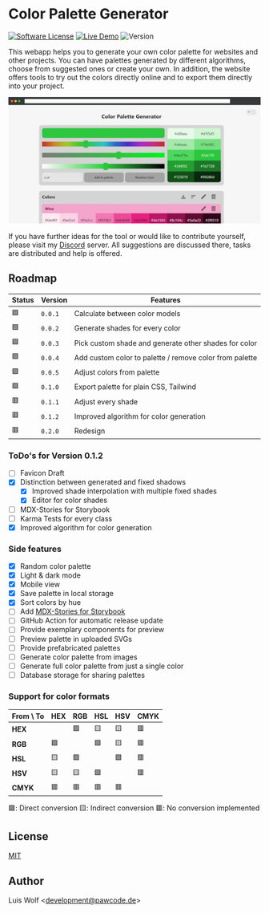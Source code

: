 # Color Palette Generator

[![Software License](https://img.shields.io/badge/license-MIT-brightgreen.svg)](https://github.com/pawcoding/tailwind-color-generator/blob/main/LICENSE)
[![Live Demo](https://img.shields.io/badge/live--demo-online-blue)](https://colors.apps.pawcode.de)
![Version](https://img.shields.io/badge/version-0.1.0-orange)

This webapp helps you to generate your own color palette for websites and other projects.
You can have palettes generated by different algorithms, choose from suggested ones or create your own.
In addition, the website offers tools to try out the colors directly online and to export them directly into your project.

![Screenshot](/assets/screenshot.png)

If you have further ideas for the tool or would like to contribute yourself, please visit my [Discord](https://discord.gg/GzgTh4hxrx) server.
All suggestions are discussed there, tasks are distributed and help is offered.

## Roadmap
| Status | Version | Features                                                |
|--------|---------|---------------------------------------------------------|
| 🟩     | `0.0.1` | Calculate between color models                          |
| 🟩     | `0.0.2` | Generate shades for every color                         |
| 🟩     | `0.0.3` | Pick custom shade and generate other shades for color   |
| 🟩     | `0.0.4` | Add custom color to palette / remove color from palette |
| 🟩     | `0.0.5` | Adjust colors from palette                              |
| 🟩     | `0.1.0` | Export palette for plain CSS, Tailwind                  |
| 🟥     | `0.1.1` | Adjust every shade                                      |
| 🟥     | `0.1.2` | Improved algorithm for color generation                 |
| 🟥     | `0.2.0` | Redesign                                                |

### ToDo's for Version 0.1.2
- [ ] Favicon Draft
- [x] Distinction between generated and fixed shadows
  - [x] Improved shade interpolation with multiple fixed shades
  - [x] Editor for color shades
- [ ] MDX-Stories for Storybook
- [ ] Karma Tests for every class
- [x] Improved algorithm for color generation

### Side features
- [x] Random color palette
- [x] Light & dark mode
- [x] Mobile view
- [x] Save palette in local storage
- [x] Sort colors by hue
- [ ] Add [MDX-Stories for Storybook](https://storybook.js.org/docs/react/writing-docs/mdx)
- [ ] GitHub Action for automatic release update
- [ ] Provide exemplary components for preview
- [ ] Preview palette in uploaded SVGs
- [ ] Provide prefabricated palettes
- [ ] Generate color palette from images
- [ ] Generate full color palette from just a single color
- [ ] Database storage for sharing palettes

### Support for color formats

| From \ To | HEX | RGB | HSL | HSV | CMYK |
|-----------|-----|-----|-----|-----|------|
| **HEX**   |     | 🟩  | 🟨  | 🟨  | 🟥  |
| **RGB**   | 🟩  |     | 🟩  | 🟨  | 🟥  |
| **HSL**   | 🟨  | 🟩  |     | 🟩  | 🟥  |
| **HSV**   | 🟨  | 🟨  | 🟩  |     | 🟥  |
| **CMYK**  | 🟥  | 🟥  | 🟥  | 🟥  |     |

🟩: Direct conversion
🟨: Indirect conversion
🟥: No conversion implemented

## License
[MIT](https://github.com/pawcoding/tailwind-color-generator/blob/main/LICENSE)

## Author
Luis Wolf &lt;development@pawcode.de&gt;
